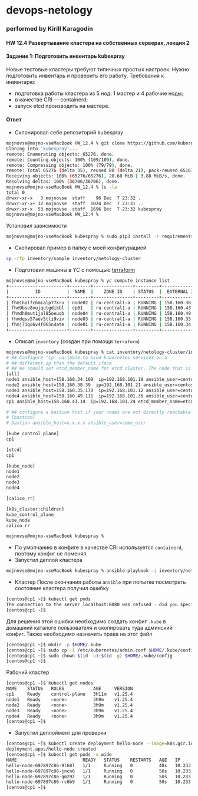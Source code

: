 # devops-netology
### performed by Kirill Karagodin
#### HW 12.4 Развертывание кластера на собственных серверах, лекция 2

#### Задание 1: Подготовить инвентарь kubespray

Новые тестовые кластеры требуют типичных простых настроек. Нужно подготовить инвентарь и проверить его работу. 
Требования к инвентарю:
- подготовка работы кластера из 5 нод: 1 мастер и 4 рабочие ноды; 
- в качестве CRI — containerd; 
- запуск etcd производить на мастере.

#### Ответ

- Склонировал себе репозиторий kubespray 
````bash
mojnovse@mojno-vseMacBook HW_12.4 % git clone https://github.com/kubernetes-sigs/kubespray
Cloning into 'kubespray'...
remote: Enumerating objects: 65276, done.
remote: Counting objects: 100% (109/109), done.
remote: Compressing objects: 100% (79/79), done.
remote: Total 65276 (delta 35), reused 80 (delta 21), pack-reused 65167
Receiving objects: 100% (65276/65276), 20.68 MiB | 3.88 MiB/s, done.
Resolving deltas: 100% (36706/36706), done.
mojnovse@mojno-vseMacBook HW_12.4 % ls -la
total 0
drwxr-xr-x   3 mojnovse  staff    96 Dec  7 23:32 .
drwxr-xr-x+ 32 mojnovse  staff  1024 Dec  7 23:31 ..
drwxr-xr-x  53 mojnovse  staff  1696 Dec  7 23:32 kubespray
mojnovse@mojno-vseMacBook HW_12.4 %
````
Установил зависимости 
````bash
mojnovse@mojno-vseMacBook kubespray % sudo pip3 install -r requirements.txt
````
- Скопировал пример в папку с моей конфигурацией 
````bash
cp -rfp inventory/sample inventory/netology-cluster
````
- Подготовил машины в YC с помощью [terraform](https://github.com/kirill-karagodin/devops-netology/tree/main/Netology_HWs/Devkub/HW_12.4/terraform)
````bash
mojnovse@mojno-vseMacBook kubespray % yc compute instance list
+----------------------+--------+---------------+---------+----------------+----------------+
|          ID          |  NAME  |    ZONE ID    | STATUS  |  EXTERNAL IP   |  INTERNAL IP   |
+----------------------+--------+---------------+---------+----------------+----------------+
| fhm1holfc6mialp77kru | node02 | ru-central1-a | RUNNING | 158.160.38.39  | 192.168.101.21 |
| fhm9bse8vujqutgdikbl | cp01   | ru-central1-a | RUNNING | 158.160.43.14  | 192.168.101.24 |
| fhmdh0mut1jal85oeuqb | node04 | ru-central1-a | RUNNING | 158.160.49.111 | 192.168.101.36 |
| fhmdqsv57aev5tli9viv | node03 | ru-central1-a | RUNNING | 158.160.35.170 | 192.168.101.12 |
| fhmj71go6v4f065n4ate | node01 | ru-central1-a | RUNNING | 158.160.34.109 | 192.168.101.19 |
+----------------------+--------+---------------+---------+----------------+----------------+
````
- Описал `inventory` (создан при помощи `terraform`)
````bash
mojnovse@mojno-vseMacBook kubespray % cat inventory/netology-cluster/inventory.ini
# ## Configure 'ip' variable to bind kubernetes services on a
# ## different ip than the default iface
# ## We should set etcd_member_name for etcd cluster. The node that is not a etcd member do not need to set the value, or can set the empty string value.
[all]
node1 ansible_host=158.160.34.109  ip=192.168.101.19 ansible_user=centos
node2 ansible_host=158.160.38.39  ip=192.168.101.21 ansible_user=centos
node3 ansible_host=158.160.35.170  ip=192.168.101.12 ansible_user=centos
node4 ansible_host=158.160.49.111  ip=192.168.101.36 ansible_user=centos
cp1 ansible_host=158.160.43.14  ip=192.168.101.24 etcd_member_name=etcd1 ansible_user=centos

# ## configure a bastion host if your nodes are not directly reachable
# [bastion]
# bastion ansible_host=x.x.x.x ansible_user=some_user

[kube_control_plane]
cp1

[etcd]
cp1

[kube_node]
node1
node2
node3
node4

[calico_rr]

[k8s_cluster:children]
kube_control_plane
kube_node
calico_rr

mojnovse@mojno-vseMacBook kubespray %

````
- По умолчанию в конфиге в качестве CRI используется `containerd`, поэтому конфиг не поменял
- Запустил деплой кластера 
````bash
mojnovse@mojno-vseMacBook kubespray % ansible-playbook -i inventory/netology-cluster/inventory.ini cluster.yml -b -v
````
- Кластер
После окончания работы `ansible` при попытке посмотреть состояние кластера получил ошибку
````bash
[centos@cp1 ~]$ kubectl get pods
The connection to the server localhost:8080 was refused - did you specify the right host or port?
[centos@cp1 ~]$ 
````
Для решения этой ошибки необходимо создать конфиг `.kube` в домашний каталоге пользователя и скопировать туда 
админский конфиг. Также необходимо назначить права на этот файл 
````bash
[centos@cp1 ~]$ mkdir -p $HOME/.kube
[centos@cp1 ~]$ sudo cp -i /etc/kubernetes/admin.conf $HOME/.kube/config
[centos@cp1 ~]$ sudo chown $(id -u):$(id -g) $HOME/.kube/config
[centos@cp1 ~]$
````
Рабочий кластер
````bash
[centos@cp1 ~]$ kubectl get nodes
NAME    STATUS   ROLES           AGE     VERSION
cp1     Ready    control-plane   3h11m   v1.25.4
node1   Ready    <none>          3h9m    v1.25.4
node2   Ready    <none>          3h9m    v1.25.4
node3   Ready    <none>          3h9m    v1.25.4
node4   Ready    <none>          3h9m    v1.25.4
[centos@cp1 ~]$ 
````
- Запустил деплоймент для проверки 
````bash
[centos@cp1 ~]$ kubectl create deployment hello-node --image=k8s.gcr.io/echoserver:1.4 --replicas=4
deployment.apps/hello-node created
[centos@cp1 ~]$ kubectl get pods -o wide
NAME                         READY   STATUS    RESTARTS   AGE   IP               NODE    NOMINATED NODE   READINESS GATES
hello-node-697897c86-9l68l   1/1     Running   0          48s   10.233.71.1      node3   <none>           <none>
hello-node-697897c86-jncn6   1/1     Running   0          50s   10.233.102.129   node1   <none>           <none>
hello-node-697897c86-qmz9z   1/1     Running   0          50s   10.233.75.1      node2   <none>           <none>
hello-node-697897c86-rc6b9   1/1     Running   0          50s   10.233.74.65     node4   <none>           <none>
[centos@cp1 ~]$
````
